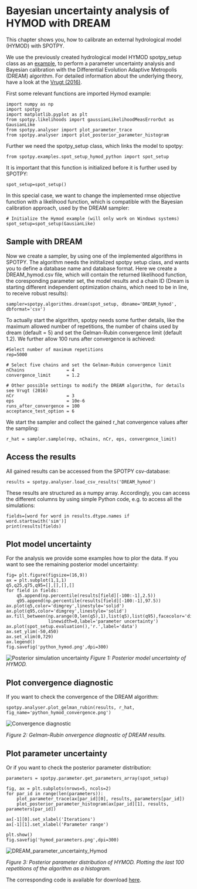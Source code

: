 # Bayesian uncertainty analysis of HYMOD with DREAM

This chapter shows you, how to calibrate an external hydrological model (HYMOD) with SPOTPY.

We use the previously created hydrological model HYMOD spotpy_setup class as an [example](https://github.com/thouska/spotpy/blob/master/spotpy/examples/spot_setup_hymod_python.py),
to perform a parameter uncertainty analysis and Bayesian calibration with the Differential Evolution Adaptive Metropolis (DREAM) algorithm. 
For detailed information about the underlying theory, have a look at the [Vrugt (2016)](https://doi.org/10.1016/j.envsoft.2015.08.013 "Vrugt (2016)").


First some relevant functions are imported Hymod example:

	import numpy as np
	import spotpy
	import matplotlib.pyplot as plt
	from spotpy.likelihoods import gaussianLikelihoodMeasErrorOut as GausianLike
	from spotpy.analyser import plot_parameter_trace
	from spotpy.analyser import plot_posterior_parameter_histogram

Further we need the spotpy_setup class, which links the model to spotpy:

	from spotpy.examples.spot_setup_hymod_python import spot_setup

It is important that this function is initialized before it is further used by SPOTPY:

	spot_setup=spot_setup()

In this special case, we want to change the implemented rmse objective function with a likelihood function, which is compatible with the Bayesian 
calibration approach, used by the DREAM sampler:

    # Initialize the Hymod example (will only work on Windows systems)
    spot_setup=spot_setup(GausianLike)


## Sample with DREAM

Now we create a sampler, by using one of the implemented algorithms in SPOTPY. 
The algorithm needs the inititalized spotpy setup class, and wants you to define a database name and database format. Here we create a DREAM_hymod.csv file, 
which will contain the returned likelihood function, the coresponding parameter set, the model results and a chain ID (Dream is starting different independent 
optimization chains, which need to be in line, to receive robust results):

	sampler=spotpy.algorithms.dream(spot_setup, dbname='DREAM_hymod', dbformat='csv')

To actually start the algorithm, spotpy needs some further details, like the maximum allowed number of repetitions, the number of chains used by dream (default = 5) and set the Gelman-Rubin convergence limit (default 1.2).
We further allow 100 runs after convergence is achieved:

    #Select number of maximum repetitions
    rep=5000
    
    # Select five chains and set the Gelman-Rubin convergence limit
    nChains                = 4
    convergence_limit      = 1.2
    
    # Other possible settings to modify the DREAM algorithm, for details see Vrugt (2016)
    nCr                    = 3
    eps                    = 10e-6
    runs_after_convergence = 100
    acceptance_test_option = 6

We start the sampler and collect the gained r_hat convergence values after the sampling:

	r_hat = sampler.sample(rep, nChains, nCr, eps, convergence_limit)


## Access the results
All gained results can be accessed from the SPOTPY csv-database:

	results = spotpy.analyser.load_csv_results('DREAM_hymod')

These results are structured as a numpy array. Accordingly, you can access the different columns by using simple Python code,
e.g. to access all the simulations:

	fields=[word for word in results.dtype.names if word.startswith('sim')]
	print(results[fields)

## Plot model uncertainty
For the analysis we provide some examples how to plor the data.
If you want to see the remaining posterior model uncertainty:

    fig= plt.figure(figsize=(16,9))
    ax = plt.subplot(1,1,1)
    q5,q25,q75,q95=[],[],[],[]
    for field in fields:
        q5.append(np.percentile(results[field][-100:-1],2.5))
        q95.append(np.percentile(results[field][-100:-1],97.5))
    ax.plot(q5,color='dimgrey',linestyle='solid')
    ax.plot(q95,color='dimgrey',linestyle='solid')
    ax.fill_between(np.arange(0,len(q5),1),list(q5),list(q95),facecolor='dimgrey',zorder=0,
                    linewidth=0,label='parameter uncertainty')  
    ax.plot(spot_setup.evaluation(),'r.',label='data')
    ax.set_ylim(-50,450)
    ax.set_xlim(0,729)
    ax.legend()
    fig.savefig('python_hymod.png',dpi=300)

![Posterior simulation uncertainty](../img/DREAM_simulation_uncertainty_Hymod.png)
*Figure 1: Posterior model uncertainty of HYMOD.*

## Plot convergence diagnostic
If you want to check the convergence of the DREAM algorithm:

    spotpy.analyser.plot_gelman_rubin(results, r_hat, fig_name='python_hymod_convergence.png')

![Convergence diagnostic](../img/DREAM_r_hat.png)

*Figure 2: Gelman-Rubin onvergence diagnostic of DREAM results.*


## Plot parameter uncertainty
Or if you want to check the posterior parameter distribution:

    parameters = spotpy.parameter.get_parameters_array(spot_setup)
    
    fig, ax = plt.subplots(nrows=5, ncols=2)
    for par_id in range(len(parameters)):
        plot_parameter_trace(ax[par_id][0], results, parameters[par_id])
        plot_posterior_parameter_histogram(ax[par_id][1], results, parameters[par_id])
    
    ax[-1][0].set_xlabel('Iterations')
    ax[-1][1].set_xlabel('Parameter range')
    
    plt.show()
    fig.savefig('hymod_parameters.png',dpi=300)

![DREAM_parameter_uncertainty_Hymod](../img/DREAM_parameter_uncertainty_Hymod.png)

*Figure 3: Posterior parameter distribution of HYMOD. Plotting the last 100 repetitions of the algorithm as a histogram.*

The corresponding code is available for download [here](https://github.com/thouska/spotpy/tree/master/tutorials/tutorial_dream_hymod.py).